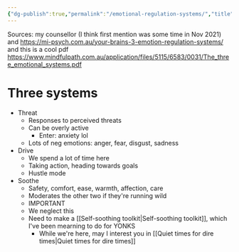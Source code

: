 ```yaml
---
{"dg-publish":true,"permalink":"/emotional-regulation-systems/","title":"Emotional regulation systems","tags":["psychology"],"created":"2022-07-21T21:34:53+10:00","updated":"2022-08-08"}
---
```



Sources: my counsellor (I think first mention was some time in Nov 2021) and https://mi-psych.com.au/your-brains-3-emotion-regulation-systems/ and this is a cool pdf https://www.mindfulpath.com.au/application/files/5115/6583/0031/The_three_emotional_systems.pdf

# Three systems

- Threat
    - Responses to perceived threats
    - Can be overly active
        - Enter: anxiety lol
    - Lots of neg emotions: anger, fear, disgust, sadness
- Drive
    - We spend a lot of time here
    - Taking action, heading towards goals
    - Hustle mode
- Soothe
    - Safety, comfort, ease, warmth, affection, care
    - Moderates the other two if they're running wild
    - IMPORTANT
    - We neglect this
    - Need to make a [[Self-soothing toolkit\|Self-soothing toolkit]], which I've been mearning to do for YONKS
	    - While we're here, may I interest you in [[Quiet times for dire times\|Quiet times for dire times]]